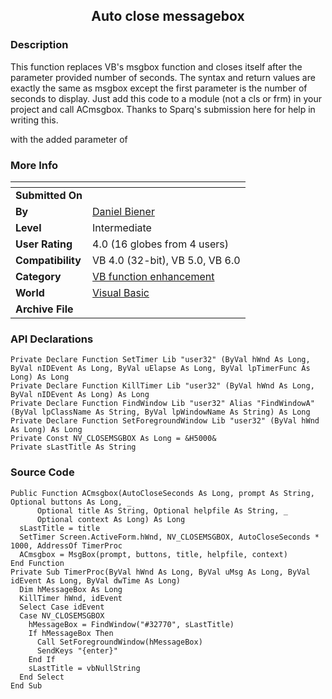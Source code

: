 ﻿<div align="center">

## Auto close messagebox


</div>

### Description

This function replaces VB's msgbox function and closes itself after the parameter provided number of seconds. The syntax and return values are exactly the same as msgbox except the first parameter is the number of seconds to display. Just add this code to a module (not a cls or frm) in your project and call ACmsgbox. Thanks to Sparq's submission here for help in writing this.

with the added parameter of
 
### More Info
 


<span>             |<span>
---                |---
**Submitted On**   |
**By**             |[Daniel Biener](https://github.com/Planet-Source-Code/PSCIndex/blob/master/ByAuthor/daniel-biener.md)
**Level**          |Intermediate
**User Rating**    |4.0 (16 globes from 4 users)
**Compatibility**  |VB 4\.0 \(32\-bit\), VB 5\.0, VB 6\.0
**Category**       |[VB function enhancement](https://github.com/Planet-Source-Code/PSCIndex/blob/master/ByCategory/vb-function-enhancement__1-25.md)
**World**          |[Visual Basic](https://github.com/Planet-Source-Code/PSCIndex/blob/master/ByWorld/visual-basic.md)
**Archive File**   |[](https://github.com/Planet-Source-Code/daniel-biener-auto-close-messagebox__1-27940/archive/master.zip)

### API Declarations

```
Private Declare Function SetTimer Lib "user32" (ByVal hWnd As Long, ByVal nIDEvent As Long, ByVal uElapse As Long, ByVal lpTimerFunc As Long) As Long
Private Declare Function KillTimer Lib "user32" (ByVal hWnd As Long, ByVal nIDEvent As Long) As Long
Private Declare Function FindWindow Lib "user32" Alias "FindWindowA" (ByVal lpClassName As String, ByVal lpWindowName As String) As Long
Private Declare Function SetForegroundWindow Lib "user32" (ByVal hWnd As Long) As Long
Private Const NV_CLOSEMSGBOX As Long = &H5000&
Private sLastTitle As String
```


### Source Code

```
Public Function ACmsgbox(AutoCloseSeconds As Long, prompt As String, Optional buttons As Long, _
      Optional title As String, Optional helpfile As String, _
      Optional context As Long) As Long
  sLastTitle = title
  SetTimer Screen.ActiveForm.hWnd, NV_CLOSEMSGBOX, AutoCloseSeconds * 1000, AddressOf TimerProc
  ACmsgbox = MsgBox(prompt, buttons, title, helpfile, context)
End Function
Private Sub TimerProc(ByVal hWnd As Long, ByVal uMsg As Long, ByVal idEvent As Long, ByVal dwTime As Long)
  Dim hMessageBox As Long
  KillTimer hWnd, idEvent
  Select Case idEvent
  Case NV_CLOSEMSGBOX
    hMessageBox = FindWindow("#32770", sLastTitle)
    If hMessageBox Then
      Call SetForegroundWindow(hMessageBox)
      SendKeys "{enter}"
    End If
    sLastTitle = vbNullString
  End Select
End Sub
```

